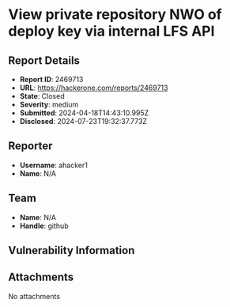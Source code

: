# View private repository NWO of deploy key via internal LFS API

## Report Details
- **Report ID**: 2469713
- **URL**: https://hackerone.com/reports/2469713
- **State**: Closed
- **Severity**: medium
- **Submitted**: 2024-04-18T14:43:10.995Z
- **Disclosed**: 2024-07-23T19:32:37.773Z

## Reporter
- **Username**: ahacker1
- **Name**: N/A

## Team
- **Name**: N/A
- **Handle**: github

## Vulnerability Information


## Attachments
No attachments
